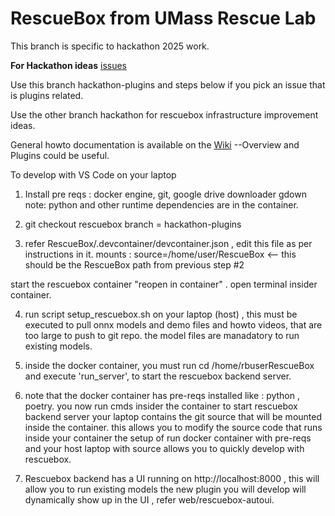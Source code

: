 # RescueBox from UMass Rescue Lab

This branch is specific to hackathon 2025 work.

**For Hackathon ideas** [issues](https://github.com/UMass-Rescue/RescueBox/issues)

Use this branch hackathon-plugins and steps below if you pick an issue that is plugins related.

Use the other branch hackathon for rescuebox infrastructure improvement ideas.

General howto documentation is available on the [Wiki](https://github.com/UMass-Rescue/RescueBox/wiki)
 --Overview and Plugins could be useful.

To develop with VS Code on your laptop

1. Install pre reqs : docker engine, git, google drive downloader gdown
    note: python and other runtime dependencies are in the container.

2. git checkout rescuebox branch = hackathon-plugins
  
3. refer RescueBox/.devcontainer/devcontainer.json , edit this file as per instructions in it.
  mounts : source=/home/user/RescueBox <-- this should be the RescueBox path from previous step #2

  start the rescuebox container "reopen in container" . open terminal insider container.

4. run script setup_rescuebox.sh on your laptop (host) , this must be executed to pull onnx models and demo files and howto videos, that are too large to push to git repo. the model files are manadatory to run existing models.

5.  inside the docker container, you must run cd /home/rbuserRescueBox and execute 'run_server', to start the rescuebox backend server.

6. note that the docker container has pre-reqs installed like : python , poetry.
  you now run cmds insider the container to start rescuebox backend server 
  your laptop contains the git source that will be mounted inside the container. this allows you to modify the  source code that runs inside your container
the setup of run docker container with pre-reqs and your host laptop with source allows you to quickly develop with rescuebox.

7. Rescuebox backend has a UI running on http://localhost:8000 , this will allow you to run existing models
 the new plugin you will develop will dynamically show up in the UI , refer web/rescuebox-autoui.





